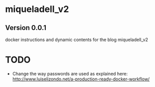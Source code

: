 # miqueladell_v2
## Version 0.0.1
docker instructions and dynamic contents for the blog miqueladell_v2

# TODO
* Change the way passwords are used as explained here:
http://www.luiselizondo.net/a-production-ready-docker-workflow/

